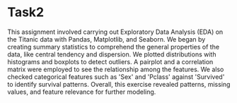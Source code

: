# Task2
This assignment involved carrying out Exploratory Data Analysis (EDA) on the Titanic data with Pandas, Matplotlib, and Seaborn. We began by creating summary statistics to comprehend the general properties of the data, like central tendency and dispersion. We plotted distributions with histograms and boxplots to detect outliers. A pairplot and a correlation matrix were employed to see the relationship among the features. We also checked categorical features such as 'Sex' and 'Pclass' against 'Survived' to identify survival patterns. Overall, this exercise revealed patterns, missing values, and feature relevance for further modeling.
